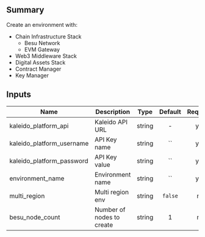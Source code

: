 ## Summary

Create an environment with:

* Chain Infrastructure Stack 
    - Besu Network 
    - EVM Gateway
* Web3 Middleware Stack
* Digital Assets Stack
* Contract Manager
* Key Manager

## Inputs

| Name | Description | Type | Default | Required |
|------|-------------|:----:|:-----:|:-----:|
| kaleido_platform_api | Kaleido API URL | string | - | yes |
| kaleido_platform_username | API Key name | string | `` | yes |
| kaleido_platform_password | API Key value | string | `` | yes |
| environment_name | Environment name | string | `` | yes |
| multi_region | Multi region env | string | `false` | no |
| besu_node_count | Number of nodes to create | string | 1 | no |

